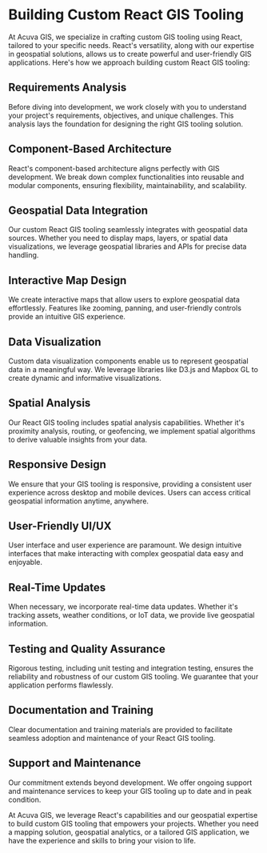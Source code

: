 # Building Custom React GIS Tooling

At Acuva GIS, we specialize in crafting custom GIS tooling using React, tailored to your specific needs. React's versatility, along with our expertise in geospatial solutions, allows us to create powerful and user-friendly GIS applications. Here's how we approach building custom React GIS tooling:

## Requirements Analysis

Before diving into development, we work closely with you to understand your project's requirements, objectives, and unique challenges. This analysis lays the foundation for designing the right GIS tooling solution.

## Component-Based Architecture

React's component-based architecture aligns perfectly with GIS development. We break down complex functionalities into reusable and modular components, ensuring flexibility, maintainability, and scalability.

## Geospatial Data Integration

Our custom React GIS tooling seamlessly integrates with geospatial data sources. Whether you need to display maps, layers, or spatial data visualizations, we leverage geospatial libraries and APIs for precise data handling.

## Interactive Map Design

We create interactive maps that allow users to explore geospatial data effortlessly. Features like zooming, panning, and user-friendly controls provide an intuitive GIS experience.

## Data Visualization

Custom data visualization components enable us to represent geospatial data in a meaningful way. We leverage libraries like D3.js and Mapbox GL to create dynamic and informative visualizations.

## Spatial Analysis

Our React GIS tooling includes spatial analysis capabilities. Whether it's proximity analysis, routing, or geofencing, we implement spatial algorithms to derive valuable insights from your data.

## Responsive Design

We ensure that your GIS tooling is responsive, providing a consistent user experience across desktop and mobile devices. Users can access critical geospatial information anytime, anywhere.

## User-Friendly UI/UX

User interface and user experience are paramount. We design intuitive interfaces that make interacting with complex geospatial data easy and enjoyable.

## Real-Time Updates

When necessary, we incorporate real-time data updates. Whether it's tracking assets, weather conditions, or IoT data, we provide live geospatial information.

## Testing and Quality Assurance

Rigorous testing, including unit testing and integration testing, ensures the reliability and robustness of our custom GIS tooling. We guarantee that your application performs flawlessly.

## Documentation and Training

Clear documentation and training materials are provided to facilitate seamless adoption and maintenance of your React GIS tooling.

## Support and Maintenance

Our commitment extends beyond development. We offer ongoing support and maintenance services to keep your GIS tooling up to date and in peak condition.

At Acuva GIS, we leverage React's capabilities and our geospatial expertise to build custom GIS tooling that empowers your projects. Whether you need a mapping solution, geospatial analytics, or a tailored GIS application, we have the experience and skills to bring your vision to life.
